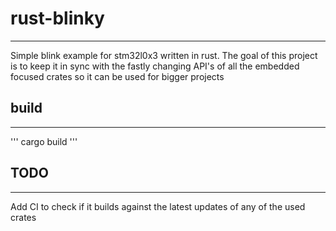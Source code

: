 # rust-blinky
-------------

Simple blink example for stm32l0x3 written in rust. The goal of this project is to keep it in sync with the fastly changing API's of all the embedded focused crates so it can be used for bigger projects

## build
-------------

'''
cargo build
'''

## TODO
-------------

Add CI to check if it builds against the latest updates of any of the used crates
